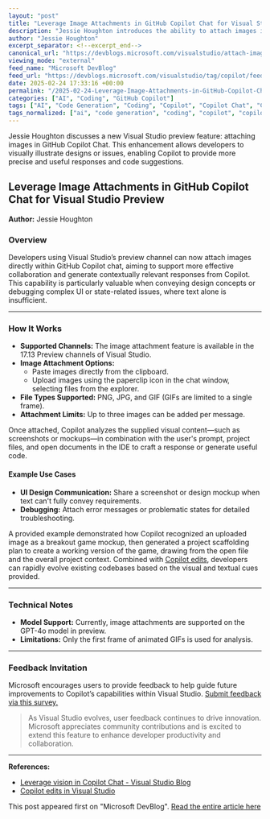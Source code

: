 ```yaml
---
layout: "post"
title: "Leverage Image Attachments in GitHub Copilot Chat for Visual Studio Preview"
description: "Jessie Houghton introduces the ability to attach images in GitHub Copilot chat within Visual Studio’s preview channel. This feature lets users share images, such as UI layouts or error screenshots, to provide richer context for Copilot, enhancing its ability to generate relevant code and assistance."
author: "Jessie Houghton"
excerpt_separator: <!--excerpt_end-->
canonical_url: "https://devblogs.microsoft.com/visualstudio/attach-images-in-github-copilot-chat/"
viewing_mode: "external"
feed_name: "Microsoft DevBlog"
feed_url: "https://devblogs.microsoft.com/visualstudio/tag/copilot/feed/"
date: 2025-02-24 17:33:16 +00:00
permalink: "/2025-02-24-Leverage-Image-Attachments-in-GitHub-Copilot-Chat-for-Visual-Studio-Preview.html"
categories: ["AI", "Coding", "GitHub Copilot"]
tags: ["AI", "Code Generation", "Coding", "Copilot", "Copilot Chat", "Copilot Edits", "CopilotFree", "Debugging", "Developer Tools", "GitHub Copilot", "GitHub Copilot Chat", "GPT 4o", "Image Attachments", "LLM", "News", "Preview Channel", "Project Scaffolding", "UI Development", "VS"]
tags_normalized: ["ai", "code generation", "coding", "copilot", "copilot chat", "copilot edits", "copilotfree", "debugging", "developer tools", "github copilot", "github copilot chat", "gpt 4o", "image attachments", "llm", "news", "preview channel", "project scaffolding", "ui development", "vs"]
---
```


Jessie Houghton discusses a new Visual Studio preview feature: attaching images in GitHub Copilot Chat. This enhancement allows developers to visually illustrate designs or issues, enabling Copilot to provide more precise and useful responses and code suggestions.<!--excerpt_end-->

## Leverage Image Attachments in GitHub Copilot Chat for Visual Studio Preview

**Author:** Jessie Houghton

### Overview

Developers using Visual Studio’s preview channel can now attach images directly within GitHub Copilot chat, aiming to support more effective collaboration and generate contextually relevant responses from Copilot. This capability is particularly valuable when conveying design concepts or debugging complex UI or state-related issues, where text alone is insufficient.

---

### How It Works

- **Supported Channels:** The image attachment feature is available in the 17.13 Preview channels of Visual Studio.
- **Image Attachment Options:**
  - Paste images directly from the clipboard.
  - Upload images using the paperclip icon in the chat window, selecting files from the explorer.
- **File Types Supported:** PNG, JPG, and GIF (GIFs are limited to a single frame).
- **Attachment Limits:** Up to three images can be added per message.

Once attached, Copilot analyzes the supplied visual content—such as screenshots or mockups—in combination with the user's prompt, project files, and open documents in the IDE to craft a response or generate useful code.

#### Example Use Cases

- **UI Design Communication:** Share a screenshot or design mockup when text can't fully convey requirements.
- **Debugging:** Attach error messages or problematic states for detailed troubleshooting.

A provided example demonstrated how Copilot recognized an uploaded image as a breakout game mockup, then generated a project scaffolding plan to create a working version of the game, drawing from the open file and the overall project context. Combined with [Copilot edits](https://learn.microsoft.com/en-us/visualstudio/ide/copilot-edits?view=vs-2022), developers can rapidly evolve existing codebases based on the visual and textual cues provided.

---

### Technical Notes

- **Model Support:** Currently, image attachments are supported on the GPT-4o model in preview.
- **Limitations:** Only the first frame of animated GIFs is used for analysis.

---

### Feedback Invitation

Microsoft encourages users to provide feedback to help guide future improvements to Copilot’s capabilities within Visual Studio. [Submit feedback via this survey.](https://aka.ms/ChatImageAttachments)

> As Visual Studio evolves, user feedback continues to drive innovation. Microsoft appreciates community contributions and is excited to extend this feature to enhance developer productivity and collaboration.

---

**References:**

- [Leverage vision in Copilot Chat - Visual Studio Blog](https://devblogs.microsoft.com/visualstudio/attach-images-in-github-copilot-chat/)
- [Copilot edits in Visual Studio](https://learn.microsoft.com/en-us/visualstudio/ide/copilot-edits?view=vs-2022)

This post appeared first on "Microsoft DevBlog". [Read the entire article here](https://devblogs.microsoft.com/visualstudio/attach-images-in-github-copilot-chat/)
